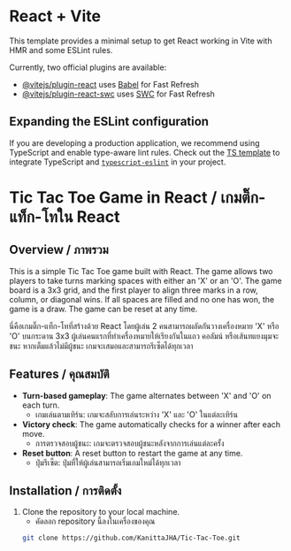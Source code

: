 # React + Vite

This template provides a minimal setup to get React working in Vite with HMR and some ESLint rules.

Currently, two official plugins are available:

- [@vitejs/plugin-react](https://github.com/vitejs/vite-plugin-react/blob/main/packages/plugin-react/README.md) uses [Babel](https://babeljs.io/) for Fast Refresh
- [@vitejs/plugin-react-swc](https://github.com/vitejs/vite-plugin-react-swc) uses [SWC](https://swc.rs/) for Fast Refresh

## Expanding the ESLint configuration

If you are developing a production application, we recommend using TypeScript and enable type-aware lint rules. Check out the [TS template](https://github.com/vitejs/vite/tree/main/packages/create-vite/template-react-ts) to integrate TypeScript and [`typescript-eslint`](https://typescript-eslint.io) in your project.

# Tic Tac Toe Game in React / เกมติ๊ก-แท็ก-โทใน React

## Overview / ภาพรวม
This is a simple Tic Tac Toe game built with React. The game allows two players to take turns marking spaces with either an 'X' or an 'O'. The game board is a 3x3 grid, and the first player to align three marks in a row, column, or diagonal wins. If all spaces are filled and no one has won, the game is a draw. The game can be reset at any time.

นี่คือเกมติ๊ก-แท็ก-โทที่สร้างด้วย React โดยผู้เล่น 2 คนสามารถผลัดกันวางเครื่องหมาย 'X' หรือ 'O' บนกระดาน 3x3 ผู้เล่นคนแรกที่ทำเครื่องหมายให้เรียงกันในแถว คอลัมน์ หรือเส้นทแยงมุมจะชนะ หากเต็มแล้วไม่มีผู้ชนะ เกมจะเสมอและสามารถรีเซ็ตได้ทุกเวลา

## Features / คุณสมบัติ
- **Turn-based gameplay**: The game alternates between 'X' and 'O' on each turn.
  - เกมเล่นตามเทิร์น: เกมจะสลับการเล่นระหว่าง 'X' และ 'O' ในแต่ละเทิร์น
- **Victory check**: The game automatically checks for a winner after each move.
  - การตรวจสอบผู้ชนะ: เกมจะตรวจสอบผู้ชนะหลังจากการเล่นแต่ละครั้ง
- **Reset button**: A reset button to restart the game at any time.
  - ปุ่มรีเซ็ต: ปุ่มที่ให้ผู้เล่นสามารถเริ่มเกมใหม่ได้ทุกเวลา

## Installation / การติดตั้ง
1. Clone the repository to your local machine.
   - คัดลอก repository นี้ลงในเครื่องของคุณ
   ```bash
   git clone https://github.com/KanittaJHA/Tic-Tac-Toe.git
